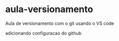 # aula-versionamento
Aula de versionamento com o git usando o VS code

adicionando configuracao do github